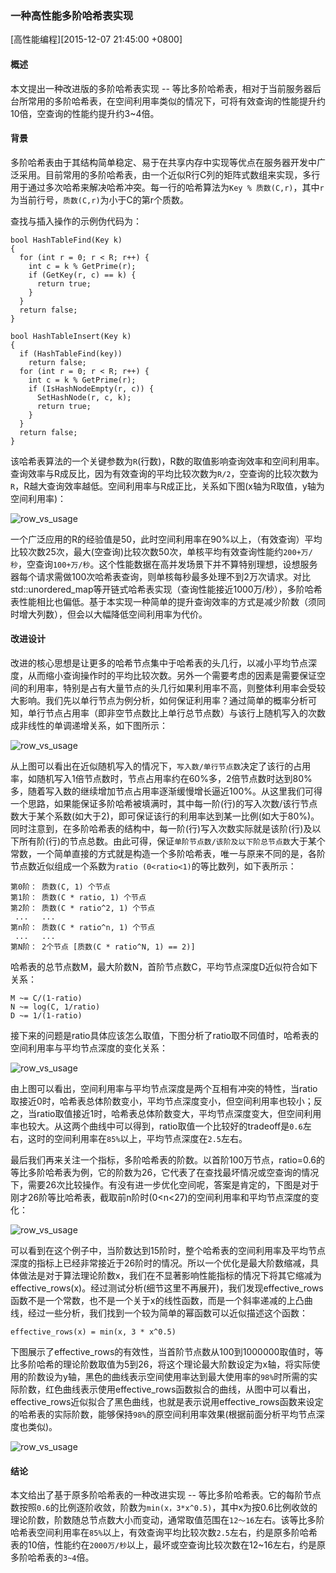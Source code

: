 ### 一种高性能多阶哈希表实现
[高性能编程][2015-12-07 21:45:00 +0800]

#### 概述

本文提出一种改进版的多阶哈希表实现 -- 等比多阶哈希表，相对于当前服务器后台所常用的多阶哈希表，在空间利用率类似的情况下，可将有效查询的性能提升约10倍，空查询的性能约提升约3~4倍。

#### 背景

多阶哈希表由于其结构简单稳定、易于在共享内存中实现等优点在服务器开发中广泛采用。目前常用的多阶哈希表，由一个近似R行C列的矩阵式数组来实现，多行用于通过多次哈希来解决哈希冲突。每一行的哈希算法为`Key % 质数(C,r)`，其中`r`为当前行号，`质数(C,r)`为小于C的第r个质数。

查找与插入操作的示例伪代码为：

	bool HashTableFind(Key k)
	{
	  for (int r = 0; r < R; r++) {
	    int c = k % GetPrime(r);
	    if (GetKey(r, c) == k) {
	      return true;
	    }
	  }
	  return false;
	}
	
	bool HashTableInsert(Key k)
	{
	  if (HashTableFind(key))
	    return false;
	  for (int r = 0; r < R; r++) {
	    int c = k % GetPrime(r);
	    if (IsHashNodeEmpty(r, c)) {
	      SetHashNode(r, c, k);
	      return true;
	    }
	  }
	  return false;
	}

该哈希表算法的一个关键参数为`R`(行数)，R数的取值影响查询效率和空间利用率。查询效率与R成反比，因为有效查询的平均比较次数为`R/2`，空查询的比较次数为`R`，R越大查询效率越低。空间利用率与R成正比，关系如下图(x轴为R取值，y轴为空间利用率)：

![row_vs_usage](/res/201512-high_performance_hash_table/fix_ht_usage_vs_rows.png)

一个广泛应用的R的经验值是50，此时空间利用率在90%以上，（有效查询）平均比较次数25次，最大(空查询)比较次数50次，单核平均有效查询性能约`200+万/秒`，空查询`100+万/秒`。这个性能数据在高并发场景下并不算特别理想，设想服务器每个请求需做100次哈希表查询，则单核每秒最多处理不到2万次请求。对比std::unordered_map等开链式哈希表实现（查询性能接近1000万/秒），多阶哈希表性能相比也偏低。基于本实现一种简单的提升查询效率的方式是减少阶数（须同时增大列数），但会以大幅降低空间利用率为代价。

#### 改进设计

改进的核心思想是让更多的哈希节点集中于哈希表的头几行，以减小平均节点深度，从而缩小查询操作时的平均比较次数。另外一个需要考虑的因素是需要保证空间的利用率，特别是占有大量节点的头几行如果利用率不高，则整体利用率会受较大影响。我们先以单行节点为例分析，如何保证利用率？通过简单的概率分析可知，单行节点占用率（即非空节点数比上单行总节点数）与该行上随机写入的次数成非线性的单调递增关系，如下图所示：

![row_vs_usage](/res/201512-high_performance_hash_table/array_usage_vs_rand_writes.png)

从上图可以看出在近似随机写入的情况下，`写入数/单行节点数`决定了该行的占用率，如随机写入1倍节点数时，节点占用率约在60%多，2倍节点数时达到80%多，随着写入数的继续增加节点占用率逐渐缓慢增长逼近100%。从这里我们可得一个思路，如果能保证多阶哈希被填满时，其中每一阶(行)的写入次数/该行节点数大于某个系数(如大于2)，即可保证该行的利用率达到某一比例(如大于80%)。同时注意到，在多阶哈希表的结构中，每一阶(行)写入次数实际就是该阶(行)及以下所有阶(行)的节点总数。由此可得，保证`单阶节点数/该阶及以下阶总节点数`大于某个常数，一个简单直接的方式就是构造一个多阶哈希表，唯一与原来不同的是，各阶节点数近似组成一个系数为`ratio (0<ratio<1)`的等比数列，如下表所示：

	第0阶： 质数(C, 1) 个节点
	第1阶： 质数(C * ratio, 1) 个节点
	第2阶： 质数(C * ratio^2, 1) 个节点
	 ...   ...
	第n阶： 质数(C * ratio^n, 1) 个节点
	 ...   ...
	第N阶： 2个节点 [质数(C * ratio^N, 1) == 2)]

哈希表的总节点数M，最大阶数N，首阶节点数C，平均节点深度D近似符合如下关系：

	M ~= C/(1-ratio)
	N ~= log(C, 1/ratio)
	D ~= 1/(1-ratio)

接下来的问题是ratio具体应该怎么取值，下图分析了ratio取不同值时，哈希表的空间利用率与平均节点深度的变化关系：

![row_vs_usage](/res/201512-high_performance_hash_table/ht_usage_depth_vs_ratio.png)

由上图可以看出，空间利用率与平均节点深度是两个互相有冲突的特性，当ratio取接近0时，哈希表总体阶数变小，平均节点深度变小，但空间利用率也较小；反之，当ratio取值接近1时，哈希表总体阶数变大，平均节点深度变大，但空间利用率也较大。从这两个曲线中可以得到，ratio取值一个比较好的tradeoff是`0.6`左右，这时的空间利用率在`85%`以上，平均节点深度在`2.5`左右。

最后我们再来关注一个指标，多阶哈希表的阶数。以首阶100万节点，ratio=0.6的等比多阶哈希表为例，它的阶数为26，它代表了在查找最坏情况或空查询的情况下，需要26次比较操作。有没有进一步优化空间呢，答案是肯定的，下图是对于刚才26阶等比哈希表，截取前n阶时(0<n<27)的空间利用率和平均节点深度的变化：

![row_vs_usage](/res/201512-high_performance_hash_table/ht_250w_ratio60_rows.png)

可以看到在这个例子中，当阶数达到15阶时，整个哈希表的空间利用率及平均节点深度的指标上已经非常接近于26阶时的情况。所以一个优化是最大阶数缩减，具体做法是对于算法理论阶数x，我们在不显著影响性能指标的情况下将其它缩减为effective\_rows(x)。经过测试分析(细节这里不再展开)，我们发现effective\_rows函数不是一个常数，也不是一个关于x的线性函数，而是一个斜率递减的上凸曲线，经过一些分析，我们找到一个较为简单的幂函数可以近似描述这个函数：

	effective_rows(x) = min(x, 3 * x^0.5)

下图展示了effective\_rows的有效性，当首阶节点数从100到1000000取值时，等比多阶哈希的理论阶数取值为5到26，将这个理论最大阶数设定为x轴，将实际使用的阶数设为y轴，黑色的曲线表示空间使用率达到最大使用率的`98%`时所需的实际阶数，红色曲线表示使用effective\_rows函数拟合的曲线，从图中可以看出，effective\_rows近似拟合了黑色曲线，也就是表示说用effective\_rows函数来设定的哈希表的实际阶数，能够保持`98%`的原空间利用率效果(根据前面分析平均节点深度也类似)。

![row_vs_usage](/res/201512-high_performance_hash_table/effective_rows.png)


#### 结论

本文给出了基于原多阶哈希表的一种改进实现 -- 等比多阶哈希表。它的每阶节点数按照`0.6`的比例逐阶收敛，阶数为`min(x，3*x^0.5)`，其中x为按0.6比例收敛的理论阶数，阶数随总节点数大小而变动，通常取值范围在`12～16`左右。该等比多阶哈希表空间利用率在`85%`以上，有效查询平均比较次数`2.5`左右，约是原多阶哈希表的10倍，性能约在`2000万/秒`以上，最坏或空查询比较次数在12~16左右，约是原多阶哈希表的`3~4`倍。
